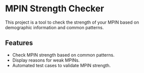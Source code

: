 # MPIN Strength Checker

This project is a tool to check the strength of your MPIN based on demographic information and common patterns.


## Features
- Check MPIN strength based on common patterns.
- Display reasons for weak MPINs.
- Automated test cases to validate MPIN strength.
